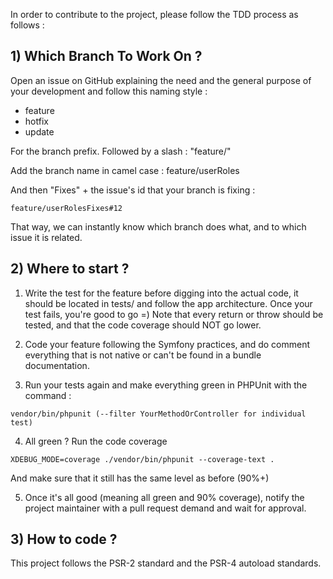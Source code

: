 In order to contribute to the project, please follow the TDD process as follows :

<h2>1) Which Branch To Work On ?</h2>

Open an issue on GitHub explaining the need and the general purpose of your development and follow this naming style :

<ul>
<li>feature</li>
<li>hotfix</li>
<li>update</li>
</ul>

For the branch prefix. Followed by a slash : "feature/"

Add the branch name in camel case : feature/userRoles

And then "Fixes" + the issue's id that your branch is fixing : 
```
feature/userRolesFixes#12
```
That way, we can instantly know which branch does what, and to which issue it is related.

<h2>2) Where to start ?</h2>

1) Write the test for the feature before digging into the actual code, it should be located in tests/ and follow the app architecture. Once your test fails, you're good to go =) Note that every return or throw should be tested, and that the code coverage should NOT go lower.


2) Code your feature following the Symfony practices, and do comment everything that is not native or can't be found in a bundle documentation.


3) Run your tests again and make everything green in PHPUnit with the command :
```
vendor/bin/phpunit (--filter YourMethodOrController for individual test)
```

4) All green ? Run the code coverage  
```
XDEBUG_MODE=coverage ./vendor/bin/phpunit --coverage-text . 
```
And make sure that it still has the same level as before (90%+)


5) Once it's all good (meaning all green and 90% coverage), notify the project maintainer with a pull request demand and wait for approval.

<h2>3) How to code ?</h2>

This project follows the PSR-2 standard and the PSR-4 autoload standards.

